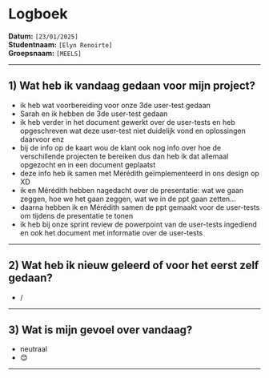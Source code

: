 # Logboek

**Datum:** `[23/01/2025]`  
**Studentnaam:** `[Elyn Renoirte]`  
**Groepsnaam:** `[MEELS]`

---

## 1) Wat heb ik vandaag gedaan voor mijn project?

- ik heb wat voorbereiding voor onze 3de user-test gedaan
- Sarah en ik hebben de 3de user-test gedaan
- ik heb verder in het document gewerkt over de user-tests en heb opgeschreven wat deze user-test niet duidelijk vond en oplossingen daarvoor enz
- bij de info op de kaart wou de klant ook nog info over hoe de verschillende projecten te bereiken dus dan heb ik dat allemaal opgezocht en in een document geplaatst 
- deze info heb ik samen met Mérédith geïmplementeerd in ons design op XD
- ik en Mérédith hebben nagedacht over de presentatie: wat we gaan zeggen, hoe we het gaan zeggen, wat we in de ppt gaan zetten...
- daarna hebben ik en Mérédith samen de ppt gemaakt voor de user-tests om tijdens de presentatie te tonen
- ik heb bij onze sprint review de powerpoint van de user-tests ingediend en ook het document met informatie over de user-tests




---

## 2) Wat heb ik nieuw geleerd of voor het eerst zelf gedaan?

- /

---

## 3) Wat is mijn gevoel over vandaag?
- neutraal
- 😊

---
